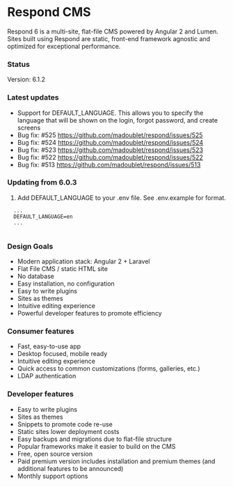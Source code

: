 # Respond CMS

Respond 6 is a multi-site, flat-file CMS powered by Angular 2 and Lumen.  Sites built using Respond are static, front-end framework agnostic and optimized for exceptional performance.

### Status
Version: 6.1.2

### Latest updates
- Support for DEFAULT_LANGUAGE. This allows you to specify the language that will be shown on the login, forgot password, and create screens
- Bug fix: #525 https://github.com/madoublet/respond/issues/525
- Bug fix: #524 https://github.com/madoublet/respond/issues/524
- Bug fix: #523 https://github.com/madoublet/respond/issues/523 
- Bug fix: #522 https://github.com/madoublet/respond/issues/522
- Bug fix: #513 https://github.com/madoublet/respond/issues/513


### Updating from 6.0.3

1. Add DEFAULT_LANGUAGE to your .env file.  See .env.example for format.

```
  ...
  DEFAULT_LANGUAGE=en
  ...
  
```

### Design Goals
- Modern application stack: Angular 2 + Laravel
- Flat File CMS / static HTML site
- No database
- Easy installation, no configuration
- Easy to write plugins
- Sites as themes
- Intuitive editing experience
- Powerful developer features to promote efficiency

### Consumer features
- Fast, easy-to-use app
- Desktop focused, mobile ready
- Intuitive editing experience
- Quick access to common customizations (forms, galleries, etc.)
- LDAP authentication

### Developer features
- Easy to write plugins
- Sites as themes
- Snippets to promote code re-use
- Static sites lower deployment costs
- Easy backups and migrations due to flat-file structure
- Popular frameworks make it easier to build on the CMS
- Free, open source version
- Paid premium version includes installation and premium themes (and additional features to be announced)
- Monthly support options
